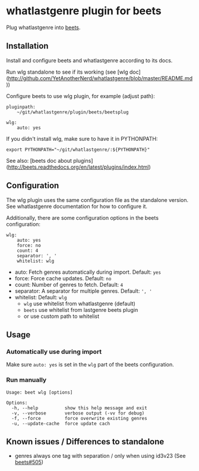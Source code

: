 # whatlastgenre plugin for beets

Plug whatlastgenre into [beets](http://github.com/sampsyo/beets).


## Installation

Install and configure beets and whatlastgenre according to its docs.

Run wlg standalone to see if its working (see [wlg doc]
(http://github.com/YetAnotherNerd/whatlastgenre/blob/master/README.md))

Configure beets to use wlg plugin, for example (adjust path):

    pluginpath:
        ~/git/whatlastgenre/plugin/beets/beetsplug

    wlg:
        auto: yes

If you didn't install wlg, make sure to have it in PYTHONPATH:

    export PYTHONPATH="~/git/whatlastgenre/:${PYTHONPATH}"

See also: [beets doc about plugins]
(http://beets.readthedocs.org/en/latest/plugins/index.html)


## Configuration

The wlg plugin uses the same configuration file as the standalone version.
See whatlastgenre documentation for how to configure it.

Additionally, there are some configuration options in the beets configuration:

    wlg:
        auto: yes
        force: no
        count: 4
        separator: ', '
        whitelist: wlg

* auto: Fetch genres automatically during import. Default: `yes`
* force: Force cache updates. Default: `no`
* count: Number of genres to fetch. Default: `4`
* separator: A separator for multiple genres. Default: `', '`
* whitelist: Default: `wlg`
    * `wlg` use whitelist from whatlastgenre (default)
    * `beets` use whitelist from lastgenre beets plugin
    * or use custom path to whitelist


## Usage

### Automatically use during import
Make sure `auto: yes` is set in the `wlg` part of the beets configuration.

### Run manually

    Usage: beet wlg [options]

    Options:
      -h, --help          show this help message and exit
      -v, --verbose       verbose output (-vv for debug)
      -f, --force         force overwrite existing genres
      -u, --update-cache  force update cach


## Known issues / Differences to standalone

* genres always one tag with separation / only when using id3v23
(See [beets#505](http://github.com/sampsyo/beets/issues/505))

